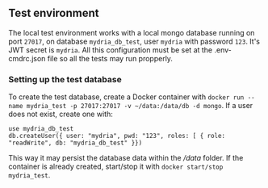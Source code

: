 ## Test environment

The local test environment works with a local mongo database running on port ```27017```, on database ```mydria_db_test```, user ```mydria``` with password ```123```. It's JWT secret is ```mydria```.
All this configuration must be set at the .env-cmdrc.json file so all the tests may run propperly.
### Setting up the test database

To create the test database, create a Docker container with ```docker run --name mydria_test -p 27017:27017 -v ~/data:/data/db -d mongo```.
If a user does not exist, create one with:
```
use mydria_db_test
db.createUser({ user: "mydria", pwd: "123", roles: [ { role: "readWrite", db: "mydria_db_test" }}) 
```
This way it may persist the database data within the */data* folder.
If the container is already created, start/stop it with ```docker start/stop mydria_test```.
